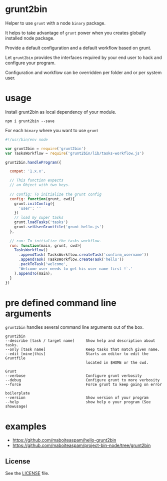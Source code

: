 # grunt2bin

Helper to use `grunt` with a node `binary` package.

It helps to take advantage of `grunt` power when you creates globally installed node package.

Provide a default configuration and a default workflow based on grunt.

Let `grunt2bin` provides the interfaces required by your end user to hack and configure your program.

Configuration and workflow can be overridden per folder and or per system user.

# usage

Install grunt2bin as local dependency of your module.

```npm i grunt2bin --save```

For each `binary` where you want to use `grunt`

```js
#!/usr/bin/env node

var grunt2bin = require('grunt2bin')
var TasksWorkflow = require('grunt2bin/lib/tasks-workflow.js')

grunt2bin.handleProgram({

  compat: '1.x.x',

  // This function expects
  // an Object with two keys.
  
  // config: To initialize the grunt config
  config: function(grunt, cwd){
    grunt.initConfig({
      'user': ''
    })
    // load my super tasks
    grunt.loadTasks('tasks')
    grunt.setUserGruntfile('grunt-hello.js')
  },
  
  // run: To initialize the tasks workflow.
  run: function(main, grunt, cwd){
    TasksWorkflow()
      .appendTask( TasksWorkflow.createTask('confirm_username'))
      .appendTask( TasksWorkflow.createTask('hello'))
      .packToTask('welcome',
      'Welcome user needs to get his user name first !`.'
    ).appendTo(main);
  }
})
```

# pre defined command line arguments

`grunt2bin` handles several command line arguments out of the box.

    grunt2bin
    --describe [task / target name]     Show help and description about tasks.
    --only [task name]                  Keep tasks that match given name.
    --edit [mine|this]                  Starts an editor to edit the Gruntfile 
                                        located in $HOME or the cwd.
    
    Grunt
    --verbose                           Configure grunt verbosity
    --debug                             Configure grunt to more verbosity
    --force                             Force grunt to keep going on error
    
    boilerplate
    --version                           Show version of your program
    --help                              show help o your program (See showusage)

# examples

- https://github.com/maboiteaspam/hello-grunt2bin
- https://github.com/maboiteaspam/project-bin-node/tree/grunt2bin


## License
See the [LICENSE](./LICENSE) file.
